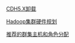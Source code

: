 [CDH5.X卸载](Uninstallcdh5.x.md)

[Hadoop集群硬件规划](/SelectHardwareHadoopCluster.md)

[推荐的群集主机和角色分配](RecommendedClusteHostsRoleDistribution.md)

